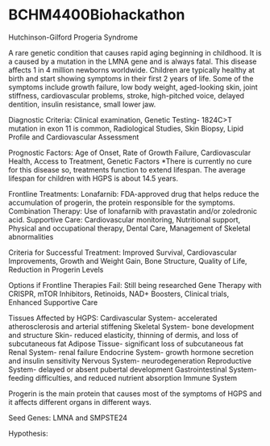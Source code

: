 # BCHM4400Biohackathon

Hutchinson-Gilford Progeria Syndrome

A rare genetic condition that causes rapid aging beginning in childhood.
It is a caused by a mutation in the LMNA gene and is always fatal.
This disease affects 1 in 4 million newborns worldwide.
Children are typically healthy at birth and start showing symptoms in their first 2 years of life.
Some of the symptoms include growth failure, low body weight, aged-looking skin, joint stiffness, cardiovascular problems, stroke, high-pitched voice, delayed dentition, insulin resistance, small lower jaw.

Diagnostic Criteria:
Clinical examination, Genetic Testing- 1824C>T mutation in exon 11 is common, Radiological Studies, Skin Biopsy, Lipid Profile and Cardiovascular Assessment

Prognostic Factors:
Age of Onset, Rate of Growth Failure, Cardiovascular Health, Access to Treatment, Genetic Factors
*There is currently no cure for this disease so, treatments function to extend lifespan.
The average lifespan for children with HGPS is about 14.5 years.

Frontline Treatments:
Lonafarnib: FDA-approved drug that helps reduce the accumulation of progerin, the protein responsible for the symptoms.
Combination Therapy: Use of lonafarnib with pravastatin and/or zoledronic acid.
Supportive Care: Cardiovascular monitoring, Nutritional support, Physical and occupational therapy, Dental Care, Management of Skeletal abnormalities

Criteria for Successful Treatment:
Improved Survival, Cardiovascular Improvements, Growth and Weight Gain, Bone Structure, Quality of Life, Reduction in Progerin Levels

Options if Frontline Therapies Fail: Still being researched
Gene Therapy with CRISPR, mTOR Inhibitors, Retinoids, NAD+ Boosters, Clinical trials, Enhanced Supportive Care

Tissues Affected by HGPS:
Cardivascular System- accelerated atherosclerosis and arterial stiffening
Skeletal System- bone development and structure
Skin- reduced elasticity, thinning of dermis, and loss of subcutaneous fat
Adipose Tissue- significant loss of subcutaneous fat
Renal System- renal failure
Endocrine System- growth hormone secretion and insulin sensitivity
Nervous System- neurodegeneration
Reproductive System- delayed or absent pubertal development
Gastrointestinal System- feeding difficulties, and reduced nutrient absorption
Immune System

Progerin is the main protein that causes most of the symptoms of HGPS and it affects different organs in different ways.

Seed Genes: LMNA and SMPSTE24

Hypothesis:
